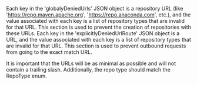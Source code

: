 Each key in the 'globalyDeniedUrls' JSON object is a repository URL (like 'https://repo.maven.apache.org', 'https://repo.anaconda.com', etc.), and the value associated with each key is a list of repository types that are invalid for that URL. This section is used to prevent the creation of repositories with these URLs. Each key in the 'explicitlyDeniedUrlRoute' JSON object is a URL, and the value associated with each key is a list of repository types that are invalid for that URL. This section is used to prevent outbound requests from going to the exact match URL.

It is important that the URLs will be as minimal as possible and will not contain a trailing slash. Additionally, the repo type should match the RepoType enum.
